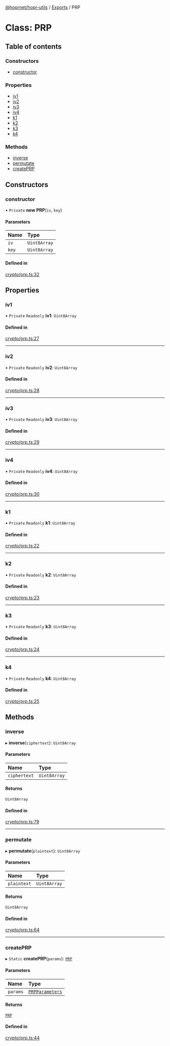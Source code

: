 [@hoprnet/hopr-utils](../README.md) / [Exports](../modules.md) / PRP

# Class: PRP

## Table of contents

### Constructors

- [constructor](PRP.md#constructor)

### Properties

- [iv1](PRP.md#iv1)
- [iv2](PRP.md#iv2)
- [iv3](PRP.md#iv3)
- [iv4](PRP.md#iv4)
- [k1](PRP.md#k1)
- [k2](PRP.md#k2)
- [k3](PRP.md#k3)
- [k4](PRP.md#k4)

### Methods

- [inverse](PRP.md#inverse)
- [permutate](PRP.md#permutate)
- [createPRP](PRP.md#createprp)

## Constructors

### constructor

• `Private` **new PRP**(`iv`, `key`)

#### Parameters

| Name | Type |
| :------ | :------ |
| `iv` | `Uint8Array` |
| `key` | `Uint8Array` |

#### Defined in

[crypto/prp.ts:32](https://github.com/UbuntuEvangelist/hoprnet/blob/master/packages/utils/src/crypto/prp.ts#L32)

## Properties

### iv1

• `Private` `Readonly` **iv1**: `Uint8Array`

#### Defined in

[crypto/prp.ts:27](https://github.com/UbuntuEvangelist/hoprnet/blob/master/packages/utils/src/crypto/prp.ts#L27)

___

### iv2

• `Private` `Readonly` **iv2**: `Uint8Array`

#### Defined in

[crypto/prp.ts:28](https://github.com/UbuntuEvangelist/hoprnet/blob/master/packages/utils/src/crypto/prp.ts#L28)

___

### iv3

• `Private` `Readonly` **iv3**: `Uint8Array`

#### Defined in

[crypto/prp.ts:29](https://github.com/UbuntuEvangelist/hoprnet/blob/master/packages/utils/src/crypto/prp.ts#L29)

___

### iv4

• `Private` `Readonly` **iv4**: `Uint8Array`

#### Defined in

[crypto/prp.ts:30](https://github.com/UbuntuEvangelist/hoprnet/blob/master/packages/utils/src/crypto/prp.ts#L30)

___

### k1

• `Private` `Readonly` **k1**: `Uint8Array`

#### Defined in

[crypto/prp.ts:22](https://github.com/UbuntuEvangelist/hoprnet/blob/master/packages/utils/src/crypto/prp.ts#L22)

___

### k2

• `Private` `Readonly` **k2**: `Uint8Array`

#### Defined in

[crypto/prp.ts:23](https://github.com/UbuntuEvangelist/hoprnet/blob/master/packages/utils/src/crypto/prp.ts#L23)

___

### k3

• `Private` `Readonly` **k3**: `Uint8Array`

#### Defined in

[crypto/prp.ts:24](https://github.com/UbuntuEvangelist/hoprnet/blob/master/packages/utils/src/crypto/prp.ts#L24)

___

### k4

• `Private` `Readonly` **k4**: `Uint8Array`

#### Defined in

[crypto/prp.ts:25](https://github.com/UbuntuEvangelist/hoprnet/blob/master/packages/utils/src/crypto/prp.ts#L25)

## Methods

### inverse

▸ **inverse**(`ciphertext`): `Uint8Array`

#### Parameters

| Name | Type |
| :------ | :------ |
| `ciphertext` | `Uint8Array` |

#### Returns

`Uint8Array`

#### Defined in

[crypto/prp.ts:79](https://github.com/UbuntuEvangelist/hoprnet/blob/master/packages/utils/src/crypto/prp.ts#L79)

___

### permutate

▸ **permutate**(`plaintext`): `Uint8Array`

#### Parameters

| Name | Type |
| :------ | :------ |
| `plaintext` | `Uint8Array` |

#### Returns

`Uint8Array`

#### Defined in

[crypto/prp.ts:64](https://github.com/UbuntuEvangelist/hoprnet/blob/master/packages/utils/src/crypto/prp.ts#L64)

___

### createPRP

▸ `Static` **createPRP**(`params`): [`PRP`](PRP.md)

#### Parameters

| Name | Type |
| :------ | :------ |
| `params` | [`PRPParameters`](../modules.md#prpparameters) |

#### Returns

[`PRP`](PRP.md)

#### Defined in

[crypto/prp.ts:44](https://github.com/UbuntuEvangelist/hoprnet/blob/master/packages/utils/src/crypto/prp.ts#L44)
